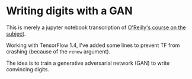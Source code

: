 # Writing digits with a GAN

This is merely a jupyter notebook transcription of [O'Reilly's course on the subject](https://www.oreilly.com/learning/generative-adversarial-networks-for-beginners).

Working with TensorFlow 1.4, I've added some lines to prevent TF from crashing (because of the `renew` argument).

The idea is to train a generative adversarial network (GAN) to write convincing digits.